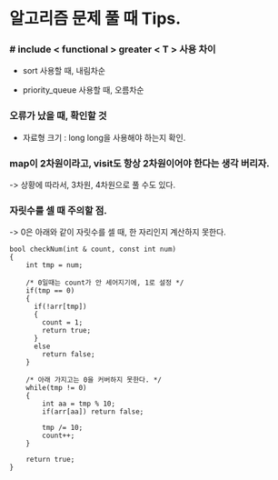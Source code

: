 알고리즘 문제 풀 때 Tips.
==========

### # include < functional > greater < T > 사용 차이
- sort 사용할 때, 내림차순

- priority_queue  사용할 때, 오름차순

### 오류가 났을 때, 확인할 것
- 자료형 크기 : long long을 사용해야 하는지 확인.

### map이 2차원이라고, visit도 항상 2차원이어야 한다는 생각 버리자.
-> 상황에 따라서, 3차원, 4차원으로 풀 수도 있다.

### 자릿수를 셀 때 주의할 점.
-> 0은 아래와 같이 자릿수를 셀 때, 한 자리인지 계산하지 못한다.

```
bool checkNum(int & count, const int num)
{
    int tmp = num;
    
    /* 0일때는 count가 안 세어지기에, 1로 설정 */
    if(tmp == 0)
    {
      if(!arr[tmp])
      {
        count = 1;
        return true;
      }
      else
        return false;
    }

    /* 아래 가지고는 0을 커버하지 못한다. */
    while(tmp != 0)
    {
        int aa = tmp % 10;
        if(arr[aa]) return false;

        tmp /= 10;
        count++;
    }

    return true;
}
```
